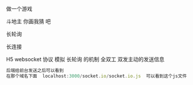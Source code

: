 做一个游戏 

斗地主  你画我猜 吧

长轮询

长连接

H5  websocket 协议 模拟 长轮询 的机制  全双工 双发主动的发送信息

```js
后端给前台发送之后可以看到
在那个域名下面  localhost:3000/socket.io/socket.io.js  可以看到这个js文件
```
